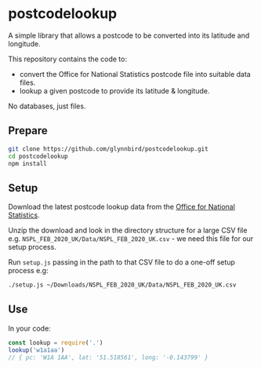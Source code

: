 
# postcodelookup

A simple library that allows a postcode to be converted into its
latitude and longitude.

This repository contains the code to:

- convert the Office for National Statistics postcode file into suitable data files.
- lookup a given postcode to provide its latitude & longitude.

No databases, just files.

## Prepare

```sh
git clone https://github.com/glynnbird/postcodelookup.git
cd postcodelookup
npm install
```

## Setup

Download the latest postcode lookup data from the [Office for National Statistics](https://geoportal.statistics.gov.uk/datasets/4f71f3e9806d4ff895996f832eb7aacf).

Unzip the download and look in the directory structure for a large CSV file e.g. `NSPL_FEB_2020_UK/Data/NSPL_FEB_2020_UK.csv` - we need this file for our setup process.

Run `setup.js` passing in the path to that CSV file to do a one-off setup process e.g:

```sh
./setup.js ~/Downloads/NSPL_FEB_2020_UK/Data/NSPL_FEB_2020_UK.csv
```

## Use

In your code:

```js
const lookup = require('.')
lookup('w1a1aa')
// { pc: 'W1A 1AA', lat: '51.518561', long: '-0.143799' }
```